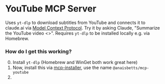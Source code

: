 # YouTube MCP Server

Uses `yt-dlp` to download subtitles from YouTube and connects it to claude.ai via [Model Context Protocol](https://modelcontextprotocol.io/introduction). Try it by asking Claude, "Summarize the YouTube video <<URL>>". Requires `yt-dlp` to be installed locally e.g. via Homebrew.

### How do I get this working?

0. Install `yt-dlp` (Homebrew and WinGet both work great here)
1. Now, install this via [mcp-installer](https://github.com/anaisbetts/mcp-installer), use the name `@anaisbetts/mcp-youtube`
2. 